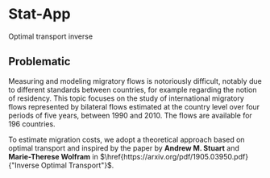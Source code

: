 # Stat-App
Optimal transport inverse

## Problematic 
Measuring and modeling migratory flows is notoriously difficult, notably due to different standards between countries, for example regarding the notion of residency. This topic focuses on the study of international migratory flows represented by bilateral flows estimated at the country level over four periods of five years, between 1990 and 2010. The flows are available for 196 countries.

To estimate migration costs, we adopt a theoretical approach based on optimal transport and inspired by the paper by $\textbf{Andrew M. Stuart}$ and $\textbf{Marie-Therese Wolfram}$ in $\href{https://arxiv.org/pdf/1905.03950.pdf}{"Inverse Optimal Transport"}$.
